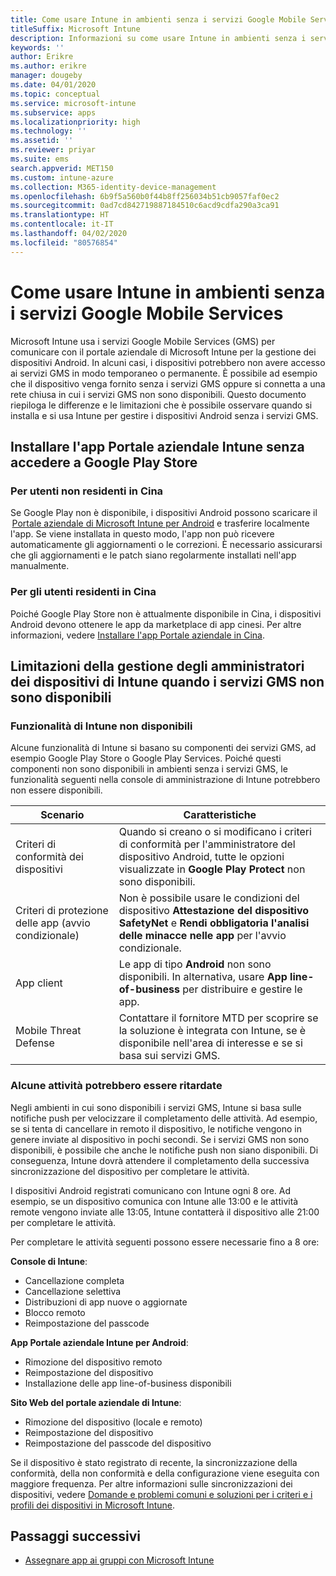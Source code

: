 ```yaml
---
title: Come usare Intune in ambienti senza i servizi Google Mobile Services
titleSuffix: Microsoft Intune
description: Informazioni su come usare Intune in ambienti senza i servizi Google Mobile Services.
keywords: ''
author: Erikre
ms.author: erikre
manager: dougeby
ms.date: 04/01/2020
ms.topic: conceptual
ms.service: microsoft-intune
ms.subservice: apps
ms.localizationpriority: high
ms.technology: ''
ms.assetid: ''
ms.reviewer: priyar
ms.suite: ems
search.appverid: MET150
ms.custom: intune-azure
ms.collection: M365-identity-device-management
ms.openlocfilehash: 6b9f5a560b0f44b8ff256034b51cb9057faf0ec2
ms.sourcegitcommit: 0ad7cd842719887184510c6acd9cdfa290a3ca91
ms.translationtype: HT
ms.contentlocale: it-IT
ms.lasthandoff: 04/02/2020
ms.locfileid: "80576854"
---
```

# <a name="how-to-use-intune-in-environments-without-google-mobile-services"></a>Come usare Intune in ambienti senza i servizi Google Mobile Services

Microsoft Intune usa i servizi Google Mobile Services (GMS) per comunicare con il portale aziendale di Microsoft Intune per la gestione dei dispositivi Android. In alcuni casi, i dispositivi potrebbero non avere accesso ai servizi GMS in modo temporaneo o permanente. È possibile ad esempio che il dispositivo venga fornito senza i servizi GMS oppure si connetta a una rete chiusa in cui i servizi GMS non sono disponibili. Questo documento riepiloga le differenze e le limitazioni che è possibile osservare quando si installa e si usa Intune per gestire i dispositivi Android senza i servizi GMS.

## <a name="install-the-intune-company-portal-app-without-access-to-the-google-play-store"></a>Installare l'app Portale aziendale Intune senza accedere a Google Play Store 

### <a name="for-users-outside-of-mainland-china"></a>Per utenti non residenti in Cina 

Se Google Play non è disponibile, i dispositivi Android possono scaricare il  [Portale aziendale di Microsoft Intune per Android](../user-help/install-the-company-portal-app-android.md) e trasferire localmente l'app. Se viene installata in questo modo, l'app non può ricevere automaticamente gli aggiornamenti o le correzioni. È necessario assicurarsi che gli aggiornamenti e le patch siano regolarmente installati nell'app manualmente. 

### <a name="for-users-in-mainland-china"></a>Per gli utenti residenti in Cina 

Poiché Google Play Store non è attualmente disponibile in Cina, i dispositivi Android devono ottenere le app da marketplace di app cinesi. Per altre informazioni, vedere [Installare l'app Portale aziendale in Cina](../user-help/install-company-portal-android-china.md).

## <a name="limitations-of-intune-device-administrator-management-when-gms-is-unavailable"></a>Limitazioni della gestione degli amministratori dei dispositivi di Intune quando i servizi GMS non sono disponibili 

### <a name="unavailable-intune-features"></a>Funzionalità di Intune non disponibili

Alcune funzionalità di Intune si basano su componenti dei servizi GMS, ad esempio Google Play Store o Google Play Services. Poiché questi componenti non sono disponibili in ambienti senza i servizi GMS, le funzionalità seguenti nella console di amministrazione di Intune potrebbero non essere disponibili.  

| Scenario  | Caratteristiche  |
|-----------------------------------------------|--------------------------------------------------------------------------------------------------------------------------------------------------------------|
| Criteri di conformità dei dispositivi  | Quando si creano o si modificano i criteri di conformità per l'amministratore del dispositivo Android, tutte le opzioni visualizzate in **Google Play Protect** non sono disponibili.  |
| Criteri di protezione delle app (avvio condizionale)  | Non è possibile usare le condizioni del dispositivo **Attestazione del dispositivo SafetyNet** e **Rendi obbligatoria l'analisi delle minacce nelle app** per l'avvio condizionale.  |
| App client  | Le app di tipo **Android** non sono disponibili. In alternativa, usare **App line-of-business** per distribuire e gestire le app.  |
| Mobile Threat Defense  | Contattare il fornitore MTD per scoprire se la soluzione è integrata con Intune, se è disponibile nell'area di interesse e se si basa sui servizi GMS.  |

### <a name="some-tasks-may-be-delayed"></a>Alcune attività potrebbero essere ritardate 

Negli ambienti in cui sono disponibili i servizi GMS, Intune si basa sulle notifiche push per velocizzare il completamento delle attività. Ad esempio, se si tenta di cancellare in remoto il dispositivo, le notifiche vengono in genere inviate al dispositivo in pochi secondi. Se i servizi GMS non sono disponibili, è possibile che anche le notifiche push non siano disponibili. Di conseguenza, Intune dovrà attendere il completamento della successiva sincronizzazione del dispositivo per completare le attività.  

I dispositivi Android registrati comunicano con Intune ogni 8 ore. Ad esempio, se un dispositivo comunica con Intune alle 13:00 e le attività remote vengono inviate alle 13:05, Intune contatterà il dispositivo alle 21:00 per completare le attività. 

Per completare le attività seguenti possono essere necessarie fino a 8 ore: 

**Console di Intune**:
- Cancellazione completa
- Cancellazione selettiva
- Distribuzioni di app nuove o aggiornate
- Blocco remoto
- Reimpostazione del passcode

**App Portale aziendale Intune per Android**:
- Rimozione del dispositivo remoto
- Reimpostazione del dispositivo
- Installazione delle app line-of-business disponibili

**Sito Web del portale aziendale di Intune**:
- Rimozione del dispositivo (locale e remoto)
- Reimpostazione del dispositivo
- Reimpostazione del passcode del dispositivo

Se il dispositivo è stato registrato di recente, la sincronizzazione della conformità, della non conformità e della configurazione viene eseguita con maggiore frequenza. Per altre informazioni sulle sincronizzazioni dei dispositivi, vedere [Domande e problemi comuni e soluzioni per i criteri e i profili dei dispositivi in Microsoft Intune](../configuration/device-profile-troubleshoot.md). 

## <a name="next-steps"></a>Passaggi successivi

- [Assegnare app ai gruppi con Microsoft Intune](../apps/apps-deploy.md)
